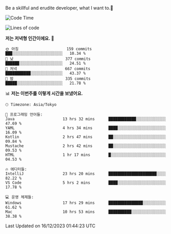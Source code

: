 Be a skillful and erudite developer, what I want to.👶

<!--START_SECTION:waka-->
![Code Time](http://img.shields.io/badge/Code%20Time-353%20hrs%205%20mins-blue)

![Lines of code](https://img.shields.io/badge/%EC%A0%80%EB%8A%94%20%EC%97%AC%ED%83%9C%EA%B9%8C%EC%A7%80%20-745.0%20thousand%20%EC%A4%84%EC%9D%98%20%EC%BD%94%EB%93%9C%EB%A5%BC%20%EC%9E%91%EC%84%B1%ED%96%88%EC%96%B4%EC%9A%94.-blue)

**저는 저녁형 인간이에요. 🦉** 

```text
🌞 아침                     159 commits         ███░░░░░░░░░░░░░░░░░░░░░░   10.34 % 
🌆 낮　                     377 commits         ██████░░░░░░░░░░░░░░░░░░░   24.51 % 
🌃 저녁                     667 commits         ███████████░░░░░░░░░░░░░░   43.37 % 
🌙 밤　                     335 commits         █████░░░░░░░░░░░░░░░░░░░░   21.78 % 
```


📊 **저는 이번주를 이렇게 시간을 보냈어요.** 

```text
🕑︎ Timezone: Asia/Tokyo

💬 프로그래밍 언어들: 
Java                     13 hrs 32 mins      ████████████░░░░░░░░░░░░░   47.69 % 
YAML                     4 hrs 34 mins       ████░░░░░░░░░░░░░░░░░░░░░   16.09 % 
Kotlin                   2 hrs 47 mins       ██░░░░░░░░░░░░░░░░░░░░░░░   09.84 % 
Mustache                 2 hrs 42 mins       ██░░░░░░░░░░░░░░░░░░░░░░░   09.53 % 
HTML                     1 hr 17 mins        █░░░░░░░░░░░░░░░░░░░░░░░░   04.53 % 

🔥 에디터들: 
IntelliJ                 23 hrs 20 mins      █████████████████████░░░░   82.22 % 
VS Code                  5 hrs 2 mins        ████░░░░░░░░░░░░░░░░░░░░░   17.78 % 

💻 운영 체제들: 
Windows                  17 hrs 29 mins      ███████████████░░░░░░░░░░   61.62 % 
Mac                      10 hrs 53 mins      ██████████░░░░░░░░░░░░░░░   38.38 % 
```


 Last Updated on 16/12/2023 01:44:23 UTC
<!--END_SECTION:waka-->
